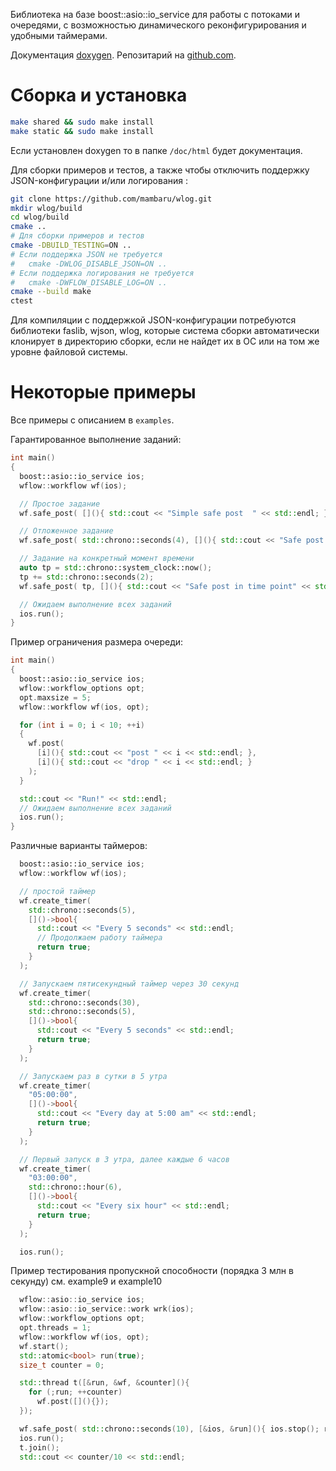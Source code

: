 Библиотека на базе boost::asio::io_service для работы с потоками и очередями, с возможностью динамического реконфигурирования и удобными таймерами. 

Документация [doxygen](https://mambaru.github.io/wflow/index.html).
Репозитарий на [github.com](https://github.com/mambaru/wflow).

# Сборка и установка

```bash
make shared && sudo make install
make static && sudo make install
```
Если установлен doxygen то в папке `/doc/html` будет документация.

Для сборки примеров и тестов, а также чтобы отключить поддержку JSON-конфигурации и/или логирования :

```bash
git clone https://github.com/mambaru/wlog.git
mkdir wlog/build
cd wlog/build
cmake ..
# Для сборки примеров и тестов
cmake -DBUILD_TESTING=ON ..
# Если поддержка JSON не требуется 
#   cmake -DWLOG_DISABLE_JSON=ON ..
# Если поддержка логирования не требуется 
#   cmake -DWFLOW_DISABLE_LOG=ON ..
cmake --build make
ctest 
```
Для компиляции с поддержкой JSON-конфигурации потребуются библиотеки faslib, wjson, wlog, которые система сборки автоматически клонирует 
в директорию сборки, если не найдет их в ОС или на том же уровне файловой системы.

# Некоторые примеры

Все примеры с описанием в `examples`.

Гарантированное выполнение заданий:
```cpp
int main()
{
  boost::asio::io_service ios;
  wflow::workflow wf(ios);

  // Простое задание 
  wf.safe_post( [](){ std::cout << "Simple safe post  " << std::endl; } );

  // Отложенное задание 
  wf.safe_post( std::chrono::seconds(4), [](){ std::cout << "Safe post after delay 4 second " << std::endl; } );

  // Задание на конкретный момент времени 
  auto tp = std::chrono::system_clock::now();
  tp += std::chrono::seconds(2);
  wf.safe_post( tp, [](){ std::cout << "Safe post in time point" << std::endl; } );

  // Ожидаем выполнение всех заданий 
  ios.run();
}
```

Пример ограничения размера очереди:
```cpp
int main()
{
  boost::asio::io_service ios;
  wflow::workflow_options opt;
  opt.maxsize = 5;
  wflow::workflow wf(ios, opt);

  for (int i = 0; i < 10; ++i)
  {
    wf.post( 
      [i](){ std::cout << "post " << i << std::endl; },
      [i](){ std::cout << "drop " << i << std::endl; } 
    );
  }

  std::cout << "Run!" << std::endl;
  // Ожидаем выполнение всех заданий 
  ios.run();
}
```

Различные варианты таймеров:

```cpp
  boost::asio::io_service ios;
  wflow::workflow wf(ios);

  // простой таймер
  wf.create_timer(
    std::chrono::seconds(5),
    []()->bool{ 
      std::cout << "Every 5 seconds" << std::endl;
      // Продолжаем работу таймера
      return true;
    }
  );

  // Запускаем пятисекундный таймер через 30 секунд
  wf.create_timer(
    std::chrono::seconds(30),
    std::chrono::seconds(5),
    []()->bool{ 
      std::cout << "Every 5 seconds" << std::endl;
      return true;
    }
  );

  // Запускаем раз в сутки в 5 утра 
  wf.create_timer(
    "05:00:00",
    []()->bool{ 
      std::cout << "Every day at 5:00 am" << std::endl;
      return true;
    }
  );

  // Первый запуск в 3 утра, далее каждые 6 часов
  wf.create_timer(
    "03:00:00",
    std::chrono::hour(6),
    []()->bool{ 
      std::cout << "Every six hour" << std::endl;
      return true;
    }
  );

  ios.run();
```

Пример тестирования пропускной способности (порядка 3 млн в секунду) см. example9 и example10
```cpp
  wflow::asio::io_service ios;
  wflow::asio::io_service::work wrk(ios);
  wflow::workflow_options opt;
  opt.threads = 1;
  wflow::workflow wf(ios, opt);
  wf.start();
  std::atomic<bool> run(true);
  size_t counter = 0;

  std::thread t([&run, &wf, &counter](){
    for (;run; ++counter)
      wf.post([](){});
  });

  wf.safe_post( std::chrono::seconds(10), [&ios, &run](){ ios.stop(); run = false;});
  ios.run();
  t.join();
  std::cout << counter/10 << std::endl;
```
